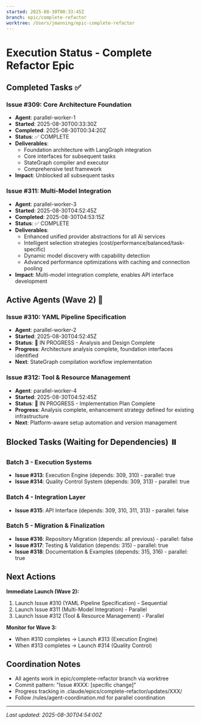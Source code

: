 ```yaml
---
started: 2025-08-30T00:33:45Z
branch: epic/complete-refactor
worktree: /Users/jmanning/epic-complete-refactor
---
```


# Execution Status - Complete Refactor Epic

## Completed Tasks ✅

### Issue #309: Core Architecture Foundation
- **Agent**: parallel-worker-1 
- **Started**: 2025-08-30T00:33:30Z
- **Completed**: 2025-08-30T00:34:20Z
- **Status**: ✅ COMPLETE
- **Deliverables**: 
  - Foundation architecture with LangGraph integration
  - Core interfaces for subsequent tasks
  - StateGraph compiler and executor
  - Comprehensive test framework
- **Impact**: Unblocked all subsequent tasks

### Issue #311: Multi-Model Integration
- **Agent**: parallel-worker-3
- **Started**: 2025-08-30T04:52:45Z
- **Completed**: 2025-08-30T04:53:15Z
- **Status**: ✅ COMPLETE
- **Deliverables**:
  - Enhanced unified provider abstractions for all AI services
  - Intelligent selection strategies (cost/performance/balanced/task-specific)
  - Dynamic model discovery with capability detection
  - Advanced performance optimizations with caching and connection pooling
- **Impact**: Multi-model integration complete, enables API interface development

## Active Agents (Wave 2) 🚀

### Issue #310: YAML Pipeline Specification
- **Agent**: parallel-worker-2
- **Started**: 2025-08-30T04:52:45Z
- **Status**: 🔄 IN PROGRESS - Analysis and Design Complete
- **Progress**: Architecture analysis complete, foundation interfaces identified
- **Next**: StateGraph compilation workflow implementation

### Issue #312: Tool & Resource Management
- **Agent**: parallel-worker-4  
- **Started**: 2025-08-30T04:52:45Z
- **Status**: 🔄 IN PROGRESS - Implementation Plan Complete
- **Progress**: Analysis complete, enhancement strategy defined for existing infrastructure  
- **Next**: Platform-aware setup automation and version management

## Blocked Tasks (Waiting for Dependencies) ⏸️

### Batch 3 - Execution Systems  
- **Issue #313**: Execution Engine (depends: 309, 310) - parallel: true
- **Issue #314**: Quality Control System (depends: 309, 313) - parallel: true

### Batch 4 - Integration Layer
- **Issue #315**: API Interface (depends: 309, 310, 311, 313) - parallel: false

### Batch 5 - Migration & Finalization  
- **Issue #316**: Repository Migration (depends: all previous) - parallel: false
- **Issue #317**: Testing & Validation (depends: 315) - parallel: true
- **Issue #318**: Documentation & Examples (depends: 315, 316) - parallel: true

## Next Actions

**Immediate Launch (Wave 2):**
1. Launch Issue #310 (YAML Pipeline Specification) - Sequential
2. Launch Issue #311 (Multi-Model Integration) - Parallel  
3. Launch Issue #312 (Tool & Resource Management) - Parallel

**Monitor for Wave 3:**
- When #310 completes → Launch #313 (Execution Engine)
- When #313 completes → Launch #314 (Quality Control)

## Coordination Notes

- All agents work in epic/complete-refactor branch via worktree
- Commit pattern: "Issue #XXX: [specific change]" 
- Progress tracking in .claude/epics/complete-refactor/updates/XXX/
- Follow /rules/agent-coordination.md for parallel coordination

---

*Last updated: 2025-08-30T04:54:00Z*